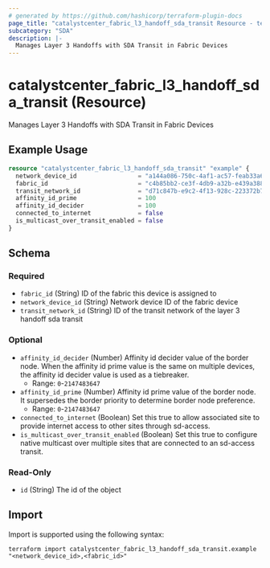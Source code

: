 ```yaml
---
# generated by https://github.com/hashicorp/terraform-plugin-docs
page_title: "catalystcenter_fabric_l3_handoff_sda_transit Resource - terraform-provider-catalystcenter"
subcategory: "SDA"
description: |-
  Manages Layer 3 Handoffs with SDA Transit in Fabric Devices
---
```


# catalystcenter_fabric_l3_handoff_sda_transit (Resource)

Manages Layer 3 Handoffs with SDA Transit in Fabric Devices

## Example Usage

```terraform
resource "catalystcenter_fabric_l3_handoff_sda_transit" "example" {
  network_device_id                 = "a144a086-750c-4af1-ac57-feab33a69851"
  fabric_id                         = "c4b85bb2-ce3f-4db9-a32b-e439a388ac2f"
  transit_network_id                = "d71c847b-e9c2-4f13-928c-223372b72b06"
  affinity_id_prime                 = 100
  affinity_id_decider               = 100
  connected_to_internet             = false
  is_multicast_over_transit_enabled = false
}
```

<!-- schema generated by tfplugindocs -->
## Schema

### Required

- `fabric_id` (String) ID of the fabric this device is assigned to
- `network_device_id` (String) Network device ID of the fabric device
- `transit_network_id` (String) ID of the transit network of the layer 3 handoff sda transit

### Optional

- `affinity_id_decider` (Number) Affinity id decider value of the border node. When the affinity id prime value is the same on multiple devices, the affinity id decider value is used as a tiebreaker.
  - Range: `0`-`2147483647`
- `affinity_id_prime` (Number) Affinity id prime value of the border node. It supersedes the border priority to determine border node preference.
  - Range: `0`-`2147483647`
- `connected_to_internet` (Boolean) Set this true to allow associated site to provide internet access to other sites through sd-access.
- `is_multicast_over_transit_enabled` (Boolean) Set this true to configure native multicast over multiple sites that are connected to an sd-access transit.

### Read-Only

- `id` (String) The id of the object

## Import

Import is supported using the following syntax:

```shell
terraform import catalystcenter_fabric_l3_handoff_sda_transit.example "<network_device_id>,<fabric_id>"
```
